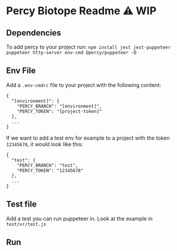 # Percy Biotope Readme ⚠️ WIP

## Dependencies
To add percy to your project run:
`npm install jest jest-puppeteer puppeteer http-server env-cmd @percy/puppeteer -D`

## Env File
Add a `.env-cmdrc` file to your project with the following content:
```
{
  "[environment]": {
    "PERCY_BRANCH": "[environment]",
	"PERCY_TOKEN": "[project-token]"
  },
  ...
}
```
If we want to add a test env for example to a project with the token `12345678`, it would look like this:
```
{
  "test": {
    "PERCY_BRANCH": "test",
	"PERCY_TOKEN": "12345678"
  },
  ...
}
```

## Test file
Add a test you can run puppeteer in. Look at the example in `test/vr/test.js`

## Run
